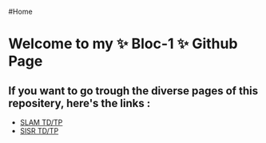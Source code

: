 #Home

<h1>Welcome to my ✨ Bloc-1 ✨ Github Page </h1>

<h2>If you want to go trough the diverse pages of this repositery, here's the links :</h2>

- [SLAM TD/TP](SLAM/site/Xampp)
- [SISR TD/TP](SISR/)
